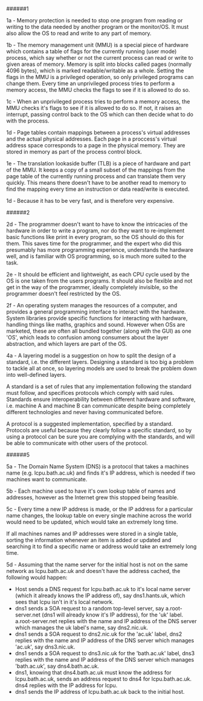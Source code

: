######1

1a - Memory protection is needed to stop one program from reading or writing to the data needed by another program or the monitor/OS. It must also allow the OS to read and write to any part of memory.

1b - The memory management unit (MMU) is a special piece of hardware which contains a table of flags for the currently running (user mode) process, which say whether or not the current process can read or write to given areas of memory. Memory is split into blocks called pages (normally 4096 bytes), which is marked readable/writable as a whole. Setting the flags in the MMU is a privileged operation, so only privileged programs can change them. Every time an unprivileged process tries to perform a memory access, the MMU checks the flags to see if it is allowed to do so.

1c - When an unprivileged process tries to perform a memory access, the MMU checks it's flags to see if it is allowed to do so. If not, it raises an interrupt, passing control back to the OS which can then decide what to do with the process.

1d - Page tables contain mappings between a process's virtual addresses and the actual physical addresses. Each page in a proccess's virtual address space corresponds to a page in the physical memory. They are stored in memory as part of the process control block.

1e - The translation lookaside buffer (TLB) is a piece of hardware and part of the MMU. It keeps a copy of a small subset of the mappings from the page table of the currently running process and can translate them very quickly. This means there doesn't have to be another read to memory to find the mapping every time an instruction or data read/write is executed.

1d - Because it has to be very fast, and is therefore very expensive.

######2

2d - The programmer doesn't want to have to know the intricacies of the hardware in order to write a program, nor do they want to re-implement basic functions like print in every program, so the OS should do this for them. This saves time for the programmer, and the expert who did this presumably has more programming experience, understands the hardware well, and is familiar with OS programming, so is much more suited to the task.

2e - It should be efficient and lightweight, as each CPU cycle used by the OS is one taken from the users programs. It should also be flexible and not get in the way of the programmer, ideally completely invisible, so the programmer doesn't feel restricted by the OS.

2f - An operating system manages the resources of a computer, and provides a general programming interface to interact with the hardware. System libraries provide specific functions for interacting with hardware, handling things like maths, graphics and sound. However when OSs are marketed, these are often all bundled together (along with the GUI) as one 'OS', which leads to confusion among consumers about the layer abstraction, and which layers are part of the OS.

4a - A layering model is a suggestion on how to split the design of a standard, i.e. the different layers. Designing a standard is too big a problem to tackle all at once, so layering models are used to break the problem down into well-defined layers.

A standard is a set of rules that any implementation following the standard must follow, and specifices protocols which comply with said rules. Standards ensure interoperability between different hardware and software, i.e. machine A and machine B can communicate despite being completely different technologies and never having communicated before.

A protocol is a suggested implementation, specified by a standard. Protocols are useful because they clearly follow a specific standard, so by using a protocol can be sure you are complying with the standards, and will be able to communicate with other users of the protocol.

######5

5a - The Domain Name System (DNS) is a protocol that takes a machines name (e.g. lcpu.bath.ac.uk) and finds it's IP address, which is needed if two machines want to communicate.

5b - Each machine used to have it's own lookup table of names and addresses, however as the Internet grew this stopped being feasible.

5c - Every time a new IP address is made, or the IP address for a particular name changes, the lookup table on every single machine across the world would need to be updated, which would take an extremely long time.

If all machines names and IP addresses were stored in a single table, sorting the information whenever an item is added or updated and searching it to find a specific name or address would take an extremely long time.

5d - Assuming that the name server for the initial host is not on the same network as lcpu.bath.ac.uk and doesn't have the address cached, the following would happen:

- Host sends a DNS request for lcpu.bath.ac.uk to it's local name server (which it already knows the IP address of), say dns1.hants.uk, which sees that lcpu isn't in it's local network.
- dns1 sends a SOA request to a random top-level server, say a.root-server.net (dns1 will already know it's IP address), for the 'uk' label. a.root-server.net replies with the name and IP address of the DNS server which manages the uk label's name, say dns2.nic.uk.
- dns1 sends a SOA request to dns2.nic.uk for the 'ac.uk' label, dns2 replies with the name and IP address of the DNS server which manages 'ac.uk', say dns3.nic.uk.
- dns1 sends a SOA request to dns3.nic.uk for the 'bath.ac.uk' label, dns3 replies with the name and IP address of the DNS server which manages 'bath.ac.uk', say dns4.bath.ac.uk.
- dns1, knowing that dns4.bath.ac.uk must know the address for lcpu.bath.ac.uk, sends an address request to dns4 for lcpu.bath.ac.uk. dns4 replies with the IP address for lcpu.
- dns1 sends the IP address of lcpu.bath.ac.uk back to the initial host.

